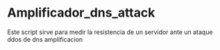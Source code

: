 # Amplificador_dns_attack
Este script sirve para medir la resistencia de un servidor ante un ataque ddos de dns amplificacion
